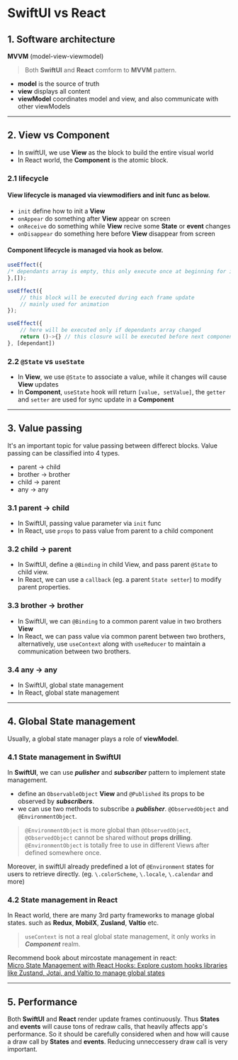 # **SwiftUI** vs **React**

## **1. Software architecture**
**MVVM** (model-view-viewmodel)
> Both **SwiftUI** and **React** comform to **MVVM** pattern.

- **model** is the source of truth
- **view** displays all content
- **viewModel** coordinates model and view, and also communicate with other viewModels
---

## **2. View vs Component**
- In swiftUI, we use **View** as the block to build the entire visual world
- In React world, the **Component** is the atomic block.

### **2.1 lifecycle**
#### **View** lifecycle is managed via **viewmodifiers** and **init** func as below.
- `init` define how to init a **View**
- `onAppear` do something after **View** appear on screen
- `onReceive` do something while **View** recive some **State** or **event** changes
- `onDisappear` do something here before **View** disappear from screen

#### **Component** lifecycle is managed via **hook** as below.
```javascript
useEffect({
/* dependants array is empty, this only execute once at beginning for init*/
},[]);

useEffect({
    // this block will be executed during each frame update 
    // mainly used for animation
});

useEffect({
    // here will be executed only if dependants array changed
    return ()->{} // this closure will be executed before next component update
}, [dependant])
```
### **2.2 `@State` vs `useState`**
- In **View**, we use `@State` to associate a value, while it changes will cause **View** updates 
- In **Component**, `useState` hook will return `[value, setValue]`, the `getter` and `setter` are used for sync update in a **Component**
---
## **3. Value passing**
It's an important topic for value passing between differect blocks. Value passing can be classified into 4 types.
- parent -> child
- brother -> brother
- child -> parent
- any -> any

### **3.1 parent -> child**
- In SwiftUI, passing value parameter via `init` func
- In React, use `props` to pass value from parent to a child component

### **3.2 child -> parent**
- In SwiftUI, define a `@Binding` in child View, and pass parent `@State` to child view.
- In React, we can use a `callback` (eg. a parent `State setter`)  to modify parent properties.

### **3.3 brother -> brother**
- In SwiftUI, we can `@Binding` to a  common parent value in two brothers **View**
- In React, we can pass value via common parent between two brothers, alternatively, use `useContext` along with `useReducer` to maintain a communication  between two brothers.

### **3.4 any -> any**
- In SwiftUI, global state management
- In React, global state management
---
## **4. Global State management**
Usually,  a global state manager plays a role of **viewModel**.

### **4.1 State management in SwiftUI**
In **SwiftUI**, we can use ***pulisher*** and ***subscriber*** pattern to implement state management.
 -  define an `ObservableObject` **View** and `@Published` its props to be observed by ***subscribers***.     
 - we can use two methods to subscribe a ***publisher***. `@ObservedObject` and `@EnvironmentObject`.


>`@EnvironmentObject` is more global than `@ObservedObject`,    `@ObservedObject` cannot be shared without **props drilling**.   `@EnvironmentObject` is totally free to use in different Views after defined somewhere once.

Moreover, in swiftUI already predefined a lot of `@Environment` states for users to retrieve directly. (eg. `\.colorScheme`, `\.locale`, `\.calendar` and more)


### **4.2 State management in React**
In React world, there are many 3rd party frameworks to manage global states. such as **Redux**, **MobilX**, **Zusland**, **Valtio** etc.

> `useContext` is not a real global state management, it only works in ***Component*** realm.

Recommend book about mircostate management in react: [	
Micro State Management with React Hooks: Explore custom hooks libraries like Zustand, Jotai, and Valtio to manage global states](https://www.amazon.com/-/zh_TW/Daishi-Kato-ebook/dp/B09P5QRJ79/ref=sr_1_1?keywords=Micro+State+Management+with+React+Hooks%3A+Explore+custom+hooks+libraries+like+Zustand%2C+Jotai%2C+and+Valtio+to+manage+global+states&qid=1654502835&sr=8-1)

---
## **5. Performance**
Both **SwiftUI** and **React** render update frames continuously. Thus **States** and **events** will cause tons of redraw calls, that heavily affects app's performance.
So it should be carefully considered when and how will cause a draw call by **States** and **events**.
Reducing unneccessery draw call is very important. 